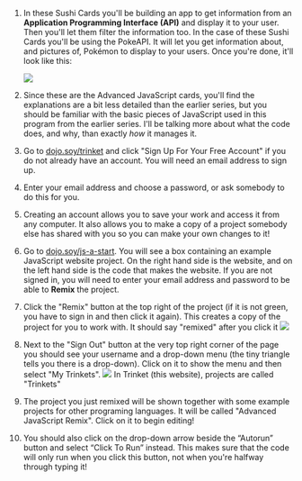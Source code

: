 1. In these Sushi Cards you'll be building an app to get information from an **Application Programming Interface (API)** and display it to your user. Then you'll let them filter the information too. In the case of these Sushi Cards you'll be using the PokeAPI. It will let you get information about, and pictures of, Pokémon to display to your users. Once you're done, it'll look like this:

    ![](/assets/pokedex.png)

2. Since these are the Advanced JavaScript cards, you'll find the explanations are a bit less detailed than the earlier series, but you should be familiar with the basic pieces of JavaScript used in this program from the earlier series. I'll be talking more about what the code does, and why, than exactly *how* it manages it. 

2. Go to [dojo.soy/trinket](http://dojo.soy/trinket) and click "Sign Up For Your Free Account" if you do not already have an account. You will need an email address to sign up.
3. Enter your email address and choose a password, or ask somebody to do this for you.
4. Creating an account allows you to save your work and access it from any computer. It also allows you to make a copy of a project somebody else has shared with you so you can make your own changes to it!
5. Go to [dojo.soy/js-a-start](http://dojo.soy/js-a-start). You will see a box containing an example JavaScript website project. On the right hand side is the website, and on the left hand side is the code that makes the website.
If you are not signed in, you will need to enter your email address and password to be able to **Remix** the project.
6. Click the "Remix" button at the top right of the project \(if it is not green, you have to sign in and then click it again\). This creates a copy of the project for you to work with. It should say "remixed" after you click it ![](/assets/remixedWide.png)
7. Next to the "Sign Out" button at the very top right corner of the page you should see your username and a drop-down menu \(the tiny triangle tells you there is a drop-down\). Click on it to show the menu and then select "My Trinkets". ![](/assets/MyTrinketsMenuWide.png)
In Trinket \(this website\), projects are called "Trinkets"
8. The project you just remixed will be shown together with some example projects for other programing languages. It will be called "Advanced JavaScript Remix". Click on it to begin editing!
9. You should also click on the drop-down arrow beside the “Autorun” button and select “Click To Run” instead. This makes sure that the code will only run when you click this button, not when you're halfway through typing it!